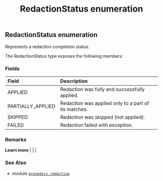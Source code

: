 ﻿---
title: RedactionStatus enumeration
second_title: GroupDocs.Redaction for Python via .NET API References
description: 
type: docs
weight: 130
url: /python-net/groupdocs.redaction/redactionstatus/
is_root: false
---

## RedactionStatus enumeration

Represents a redaction completion status.



The RedactionStatus type exposes the following members:

### Fields
| Field | Description |
| :- | :- |
| APPLIED | Redaction was fully and successfully applied. |
| PARTIALLY_APPLIED | Redaction was applied only to a part of its matches. |
| SKIPPED | Redaction was skipped (not applied). |
| FAILED | Redaction failed with exception. |



### Remarks 


**Learn more** |
|
 |

### See Also
* module [`groupdocs.redaction`](..)
